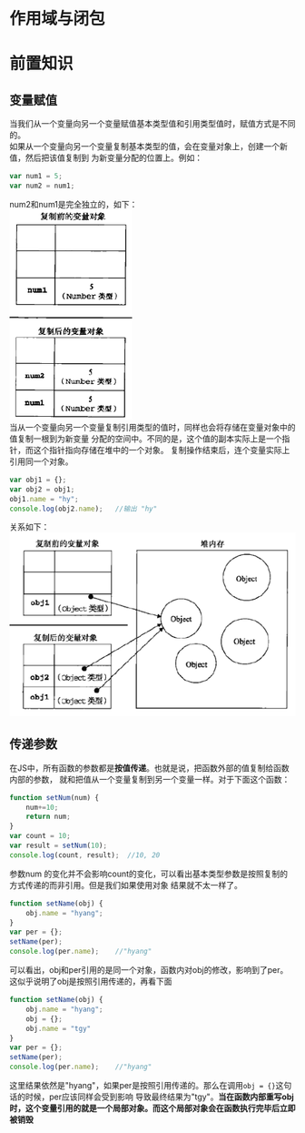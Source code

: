 作用域与闭包  
===  
# 前置知识  
## 变量赋值  
当我们从一个变量向另一个变量赋值基本类型值和引用类型值时，赋值方式是不同的。  
如果从一个变量向另一个变量复制基本类型的值，会在变量对象上，创建一个新值，然后把该值复制到
为新变量分配的位置上。例如：  

```js  
var num1 = 5;
var num2 = num1;  
```   
num2和num1是完全独立的，如下：   
![](/image/js3-1.png)    
当从一个变量向另一个变量复制引用类型的值时，同样也会将存储在变量对象中的值复制一根到为新变量
分配的空间中。不同的是，这个值的副本实际上是一个指针，而这个指针指向存储在堆中的一个对象。
复制操作结束后，连个变量实际上引用同一个对象。  

```js  
var obj1 = {};
var obj2 = obj1;
obj1.name = "hy";
console.log(obj2.name);   //输出 "hy"  
```  
关系如下：  
![](/image/js3-2.png)  

## 传递参数    
在JS中，所有函数的参数都是**按值传递**。也就是说，把函数外部的值复制给函数内部的参数，
就和把值从一个变量复制到另一个变量一样。对于下面这个函数：  

```js  
function setNum(num) {
    num+=10;
    return num;
}  
var count = 10;
var result = setNum(10);
console.log(count, result);  //10, 20
```   
参数num 的变化并不会影响count的变化，可以看出基本类型参数是按照复制的方式传递的而非引用。但是我们如果使用对象
结果就不太一样了。  

```js
function setName(obj) {
    obj.name = "hyang";
}  
var per = {};
setName(per);
console.log(per.name);    //"hyang"
```  

可以看出，obj和per引用的是同一个对象，函数内对obj的修改，影响到了per。这似乎说明了obj是按照引用传递的，再看下面  

```js  
function setName(obj) {
    obj.name = "hyang";
    obj = {};
    obj.name = "tgy"
}  
var per = {};
setName(per);
console.log(per.name);    //"hyang"  
```  
这里结果依然是"hyang"，如果per是按照引用传递的。那么在调用`obj = {}`这句话的时候，per应该同样会受到影响
导致最终结果为"tgy"。**当在函数内部重写obj时，这个变量引用的就是一个局部对象。而这个局部对象会在函数执行完毕后立即被销毁**


